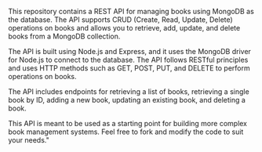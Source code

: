 This repository contains a REST API for managing books using MongoDB as the database. The API supports CRUD (Create, Read, Update, Delete) operations on books and allows you to retrieve, add, update, and delete books from a MongoDB collection.

The API is built using Node.js and Express, and it uses the MongoDB driver for Node.js to connect to the database. The API follows RESTful principles and uses HTTP methods such as GET, POST, PUT, and DELETE to perform operations on books.

The API includes endpoints for retrieving a list of books, retrieving a single book by ID, adding a new book, updating an existing book, and deleting a book.

This API is meant to be used as a starting point for building more complex book management systems. Feel free to fork and modify the code to suit your needs."